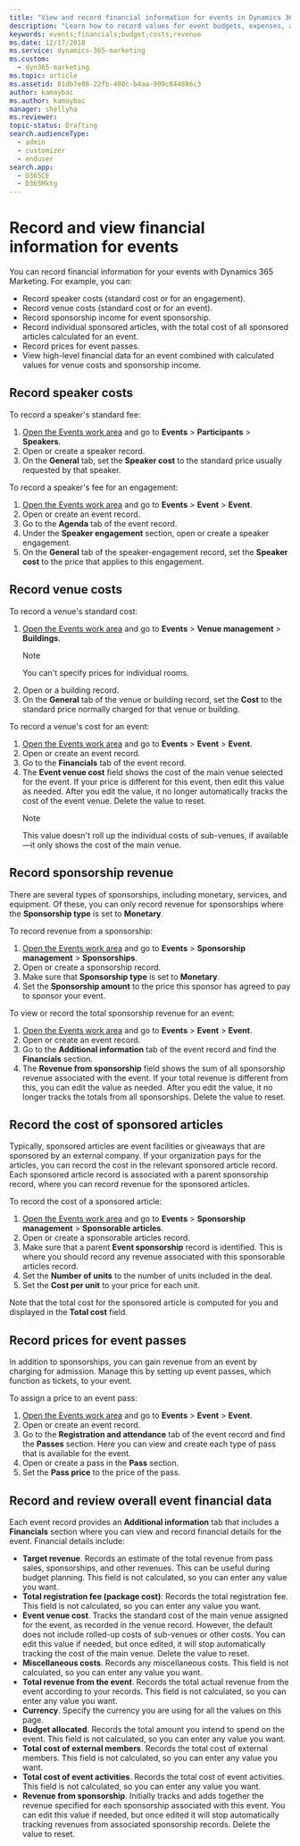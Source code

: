 ```yaml
---
title: "View and record financial information for events in Dynamics 365 Marketing | Microsoft Docs "
description: "Learn how to record values for event budgets, expenses, and revenue in Dynamics 365 Marketing"
keywords: events;financials;budget;costs;revenue
ms.date: 12/17/2018
ms.service: dynamics-365-marketing
ms.custom: 
  - dyn365-marketing
ms.topic: article
ms.assetid: 81db7e88-22fb-498c-b4aa-909c844886c3
author: kamaybac
ms.author: kamaybac
manager: shellyha
ms.reviewer:
topic-status: Drafting
search.audienceType: 
  - admin
  - customizer
  - enduser
search.app: 
  - D365CE
  - D365Mktg
---
```


# Record and view financial information for events

You can record financial information for your events with Dynamics 365 Marketing. For example, you can:

- Record speaker costs (standard cost or for an engagement).
- Record venue costs (standard cost or for an event).
- Record sponsorship income for event sponsorship.
- Record individual sponsored articles, with the total cost of all sponsored articles calculated for an event.
- Record prices for event passes.
- View high-level financial data for an event combined with calculated values for venue costs and sponsorship income.

## Record speaker costs

To record a speaker's standard fee:

1. [Open the Events work area](open-events.md) and go to **Events** > **Participants** > **Speakers**.
1. Open or create a speaker record.
1. On the **General** tab, set the **Speaker cost** to the standard price usually requested by that speaker.

To record a speaker's fee for an engagement:

1. [Open the Events work area](open-events.md) and go to **Events** > **Event** > **Event**.
1. Open or create an event record.
1. Go to the **Agenda** tab of the event record.
1. Under the **Speaker engagement** section, open or create a speaker engagement.
1. On the **General** tab of the speaker-engagement record, set the **Speaker cost** to the price that applies to this engagement.

## Record venue costs

To record a venue's standard cost:

1. [Open the Events work area](open-events.md) and go to **Events** > **Venue management** > **Buildings**.
    > [!NOTE]
    > You can't specify prices for individual rooms.
1. Open or a building record.
1. On the **General** tab of the venue or building record, set the **Cost** to the standard price normally charged for that venue or building.

To record a venue's cost for an event:

1. [Open the Events work area](open-events.md) and go to **Events** > **Event** > **Event**.
1. Open or create an event record.
1. Go to the **Financials** tab of the event record.
1. The **Event venue cost** field shows the cost of the main venue selected for the event. If your price is different for this event, then edit this value as needed. After you edit the value, it no longer automatically tracks the cost of the event venue. Delete the value to reset.
    > [!NOTE]
    > This value doesn't roll up the individual costs of sub-venues, if available&mdash;it only shows the cost of the main venue.

## Record sponsorship revenue

There are several types of sponsorships, including monetary, services, and equipment. Of these, you can only record revenue for sponsorships where the **Sponsorship type** is set to **Monetary**.

To record revenue from a sponsorship:

1. [Open the Events work area](open-events.md) and go to **Events** > **Sponsorship management** > **Sponsorships**.
1. Open or create a sponsorship record.
1. Make sure that **Sponsorship type** is set to **Monetary**.
1. Set the **Sponsorship amount** to the price this sponsor has agreed to pay to sponsor your event.

To view or record the total sponsorship revenue for an event:

1. [Open the Events work area](open-events.md) and go to **Events** > **Event** > **Event**.
1. Open or create an event record.
1. Go to the **Additional information** tab of the event record and find the **Financials** section.
1. The **Revenue from sponsorship** field shows the sum of all sponsorship revenue associated with the event. If your total revenue is different from this, you can edit the value as needed. After you edit the value, it no longer tracks the totals from all sponsorships. Delete the value to reset.

## Record the cost of sponsored articles

Typically, sponsored articles are event facilities or giveaways that are sponsored by an external company. If your organization pays for the articles, you can record the cost in the relevant sponsored article record. Each sponsored article record is associated with a parent sponsorship record, where you can record revenue for the sponsored articles.

To record the cost of a sponsored article:

1. [Open the Events work area](open-events.md) and go to **Events** > **Sponsorship management** > **Sponsorable articles**.
1. Open or create a sponsorable articles record.
1. Make sure that a parent **Event sponsorship** record is identified. This is where you should record any revenue associated with this sponsorable articles record.
1. Set the **Number of units** to the number of units included in the deal.
1. Set the **Cost per unit** to your price for each unit.

Note that the total cost for the sponsored article is computed for you and displayed in the **Total cost** field.

## Record prices for event passes

In addition to sponsorships, you can gain revenue from an event by charging for admission. Manage this by setting up event passes, which function as tickets, to your event.

To assign a price to an event pass:

1. [Open the Events work area](open-events.md) and go to **Events** > **Event** > **Event**.
1. Open or create an event record.
1. Go to the **Registration and attendance** tab of the event record and find the **Passes** section. Here you can view and create each type of pass that is available for the event.
1. Open or create a pass in the **Pass** section.
1. Set the **Pass price** to the price of the pass.

## Record and review overall event financial data

Each event record provides an **Additional information** tab that includes a **Financials** section where you can view and record financial details for the event. Financial details include:

- **Target revenue**. Records an estimate of the total revenue from pass sales, sponsorships, and other revenues. This can be useful during budget planning. This field is not calculated, so you can enter any value you want.
- **Total registration fee (package cost)**: Records the total registration fee. This field is not calculated, so you can enter any value you want.
- **Event venue cost**. Tracks the standard cost of the main venue assigned for the event, as recorded in the venue record. However, the default does not include rolled-up costs of sub-venues or other costs. You can edit this value if needed, but once edited, it will stop automatically tracking the cost of the main venue. Delete the value to reset.
- **Miscellaneous costs**. Records any miscellaneous costs. This field is not calculated, so you can enter any value you want.
- **Total revenue from the event**. Records the total actual revenue from the event according to your records. This field is not calculated, so you can enter any value you want.
- **Currency**. Specify the currency you are using for all the values on this page.
- **Budget allocated**. Records the total amount you intend to spend on the event. This field is not calculated, so you can enter any value you want.
- **Total cost of external members**. Records the total cost of external members. This field is not calculated, so you can enter any value you want.
- **Total cost of event activities**. Records the total cost of event activities. This field is not calculated, so you can enter any value you want.
- **Revenue from sponsorship**. Initially tracks and adds together the revenue specified for each sponsorship associated with this event. You can edit this value if needed, but once edited it will stop automatically tracking revenues from associated sponsorship records. Delete the value to reset.
